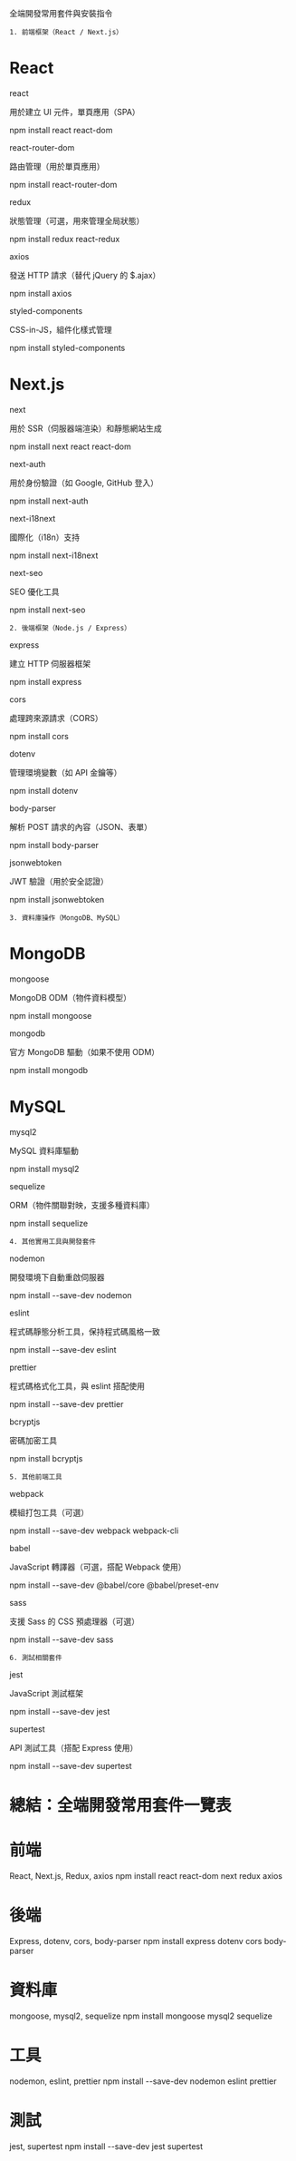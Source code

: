 全端開發常用套件與安裝指令

    1. 前端框架（React / Next.js）

# React

react

用於建立 UI 元件，單頁應用（SPA）

npm install react react-dom

react-router-dom

路由管理（用於單頁應用）

npm install react-router-dom

redux

狀態管理（可選，用來管理全局狀態）

npm install redux react-redux

axios

發送 HTTP 請求（替代 jQuery 的 $.ajax）

npm install axios

styled-components

CSS-in-JS，組件化樣式管理

npm install styled-components

# Next.js

next

用於 SSR（伺服器端渲染）和靜態網站生成

npm install next react react-dom

next-auth

用於身份驗證（如 Google, GitHub 登入）

npm install next-auth

next-i18next

國際化（i18n）支持

npm install next-i18next

next-seo

SEO 優化工具

npm install next-seo

    2. 後端框架（Node.js / Express）

express

建立 HTTP 伺服器框架

npm install express

cors

處理跨來源請求（CORS）

npm install cors

dotenv

管理環境變數（如 API 金鑰等）

npm install dotenv

body-parser

解析 POST 請求的內容（JSON、表單）

npm install body-parser

jsonwebtoken

JWT 驗證（用於安全認證）

npm install jsonwebtoken

    3. 資料庫操作（MongoDB、MySQL）

# MongoDB

mongoose

MongoDB ODM（物件資料模型）

npm install mongoose

mongodb

官方 MongoDB 驅動（如果不使用 ODM）

npm install mongodb

# MySQL

mysql2

MySQL 資料庫驅動

npm install mysql2

sequelize

ORM（物件關聯對映，支援多種資料庫）

npm install sequelize

    4. 其他實用工具與開發套件

nodemon

開發環境下自動重啟伺服器

npm install --save-dev nodemon

eslint

程式碼靜態分析工具，保持程式碼風格一致

npm install --save-dev eslint

prettier

程式碼格式化工具，與 eslint 搭配使用

npm install --save-dev prettier

bcryptjs

密碼加密工具

npm install bcryptjs

    5. 其他前端工具

webpack

模組打包工具（可選）

npm install --save-dev webpack webpack-cli

babel

JavaScript 轉譯器（可選，搭配 Webpack 使用）

npm install --save-dev @babel/core @babel/preset-env

sass

支援 Sass 的 CSS 預處理器（可選）

npm install --save-dev sass

    6. 測試相關套件

jest

JavaScript 測試框架

npm install --save-dev jest

supertest

API 測試工具（搭配 Express 使用）

npm install --save-dev supertest

# 總結：全端開發常用套件一覽表

# 前端

React, Next.js, Redux, axios
npm install react react-dom next redux axios

# 後端

Express, dotenv, cors, body-parser
npm install express dotenv cors body-parser

# 資料庫

mongoose, mysql2, sequelize
npm install mongoose mysql2 sequelize

# 工具

nodemon, eslint, prettier
npm install --save-dev nodemon eslint prettier

# 測試

jest, supertest
npm install --save-dev jest supertest
